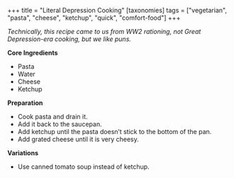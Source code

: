 +++
title = "Literal Depression Cooking"
[taxonomies]
tags = ["vegetarian", "pasta", "cheese", "ketchup", "quick", "comfort-food"]
+++

_Technically, this recipe came to us from WW2 rationing, not Great Depression-era cooking, but we like puns._

**Core Ingredients**
- Pasta
- Water
- Cheese
- Ketchup

**Preparation**
- Cook pasta and drain it.
- Add it back to the saucepan.
- Add ketchup until the pasta doesn’t stick to the bottom of the pan.
- Add grated cheese until it is very cheesy.

**Variations**
- Use canned tomato soup instead of ketchup.